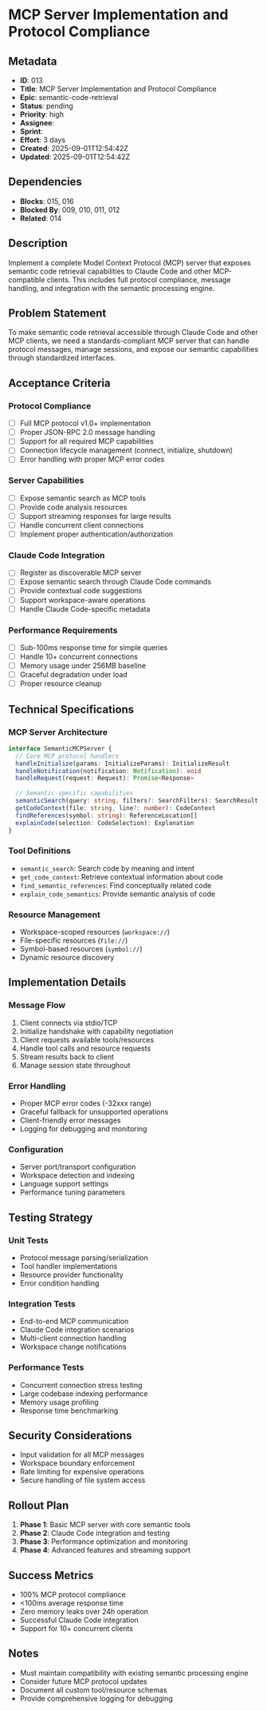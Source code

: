 # MCP Server Implementation and Protocol Compliance

## Metadata
- **ID**: 013
- **Title**: MCP Server Implementation and Protocol Compliance
- **Epic**: semantic-code-retrieval
- **Status**: pending
- **Priority**: high
- **Assignee**: 
- **Sprint**: 
- **Effort**: 3 days
- **Created**: 2025-09-01T12:54:42Z
- **Updated**: 2025-09-01T12:54:42Z

## Dependencies
- **Blocks**: 015, 016
- **Blocked By**: 009, 010, 011, 012
- **Related**: 014

## Description
Implement a complete Model Context Protocol (MCP) server that exposes semantic code retrieval capabilities to Claude Code and other MCP-compatible clients. This includes full protocol compliance, message handling, and integration with the semantic processing engine.

## Problem Statement
To make semantic code retrieval accessible through Claude Code and other MCP clients, we need a standards-compliant MCP server that can handle protocol messages, manage sessions, and expose our semantic capabilities through standardized interfaces.

## Acceptance Criteria

### Protocol Compliance
- [ ] Full MCP protocol v1.0+ implementation
- [ ] Proper JSON-RPC 2.0 message handling
- [ ] Support for all required MCP capabilities
- [ ] Connection lifecycle management (connect, initialize, shutdown)
- [ ] Error handling with proper MCP error codes

### Server Capabilities
- [ ] Expose semantic search as MCP tools
- [ ] Provide code analysis resources
- [ ] Support streaming responses for large results
- [ ] Handle concurrent client connections
- [ ] Implement proper authentication/authorization

### Claude Code Integration
- [ ] Register as discoverable MCP server
- [ ] Expose semantic search through Claude Code commands
- [ ] Provide contextual code suggestions
- [ ] Support workspace-aware operations
- [ ] Handle Claude Code-specific metadata

### Performance Requirements
- [ ] Sub-100ms response time for simple queries
- [ ] Handle 10+ concurrent connections
- [ ] Memory usage under 256MB baseline
- [ ] Graceful degradation under load
- [ ] Proper resource cleanup

## Technical Specifications

### MCP Server Architecture
```typescript
interface SemanticMCPServer {
  // Core MCP protocol handlers
  handleInitialize(params: InitializeParams): InitializeResult
  handleNotification(notification: Notification): void
  handleRequest(request: Request): Promise<Response>
  
  // Semantic-specific capabilities
  semanticSearch(query: string, filters?: SearchFilters): SearchResult[]
  getCodeContext(file: string, line?: number): CodeContext
  findReferences(symbol: string): ReferenceLocation[]
  explainCode(selection: CodeSelection): Explanation
}
```

### Tool Definitions
- `semantic_search`: Search code by meaning and intent
- `get_code_context`: Retrieve contextual information about code
- `find_semantic_references`: Find conceptually related code
- `explain_code_semantics`: Provide semantic analysis of code

### Resource Management
- Workspace-scoped resources (`workspace://`)
- File-specific resources (`file://`)
- Symbol-based resources (`symbol://`)
- Dynamic resource discovery

## Implementation Details

### Message Flow
1. Client connects via stdio/TCP
2. Initialize handshake with capability negotiation
3. Client requests available tools/resources
4. Handle tool calls and resource requests
5. Stream results back to client
6. Manage session state throughout

### Error Handling
- Proper MCP error codes (-32xxx range)
- Graceful fallback for unsupported operations
- Client-friendly error messages
- Logging for debugging and monitoring

### Configuration
- Server port/transport configuration
- Workspace detection and indexing
- Language support settings
- Performance tuning parameters

## Testing Strategy

### Unit Tests
- Protocol message parsing/serialization
- Tool handler implementations
- Resource provider functionality
- Error condition handling

### Integration Tests
- End-to-end MCP communication
- Claude Code integration scenarios
- Multi-client connection handling
- Workspace change notifications

### Performance Tests
- Concurrent connection stress testing
- Large codebase indexing performance
- Memory usage profiling
- Response time benchmarking

## Security Considerations
- Input validation for all MCP messages
- Workspace boundary enforcement
- Rate limiting for expensive operations
- Secure handling of file system access

## Rollout Plan
1. **Phase 1**: Basic MCP server with core semantic tools
2. **Phase 2**: Claude Code integration and testing
3. **Phase 3**: Performance optimization and monitoring
4. **Phase 4**: Advanced features and streaming support

## Success Metrics
- 100% MCP protocol compliance
- <100ms average response time
- Zero memory leaks over 24h operation
- Successful Claude Code integration
- Support for 10+ concurrent clients

## Notes
- Must maintain compatibility with existing semantic processing engine
- Consider future MCP protocol updates
- Document all custom tool/resource schemas
- Provide comprehensive logging for debugging